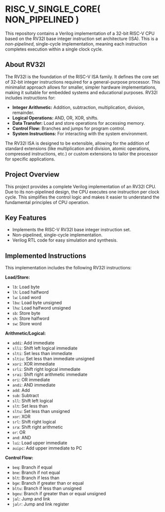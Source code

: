 # RISC_V_SINGLE_CORE( NON_PIPELINED )

This repository contains a Verilog implementation of a 32-bit RISC-V CPU based on the RV32I base integer instruction set architecture (ISA). This is a *non-pipelined*, single-cycle implementation, meaning each instruction completes execution within a single clock cycle.

## About RV32I

The RV32I is the foundation of the RISC-V ISA family. It defines the core set of 32-bit integer instructions required for a general-purpose processor. This minimalist approach allows for smaller, simpler hardware implementations, making it suitable for embedded systems and educational purposes. RV32I includes instructions for:

*   **Integer Arithmetic:** Addition, subtraction, multiplication, division, remainder.
*   **Logical Operations:** AND, OR, XOR, shifts.
*   **Data Transfer:** Load and store operations for accessing memory.
*   **Control Flow:** Branches and jumps for program control.
*   **System Instructions:** For interacting with the system environment.

The RV32I ISA is designed to be extensible, allowing for the addition of standard extensions (like multiplication and division, atomic operations, compressed instructions, etc.) or custom extensions to tailor the processor for specific applications.

## Project Overview

This project provides a complete Verilog implementation of an RV32I CPU. Due to its non-pipelined design, the CPU executes one instruction per clock cycle. This simplifies the control logic and makes it easier to understand the fundamental principles of CPU operation.

## Key Features

*   Implements the RISC-V RV32I base integer instruction set.
*   Non-pipelined, single-cycle implementation.
*   Verilog RTL code for easy simulation and synthesis.

## Implemented Instructions

This implementation includes the following RV32I instructions:

**Load/Store:**

*   `lb`: Load byte
*   `lh`: Load halfword
*   `lw`: Load word
*   `lbu`: Load byte unsigned
*   `lhu`: Load halfword unsigned
*   `sb`: Store byte
*   `sh`: Store halfword
*   `sw`: Store word

**Arithmetic/Logical:**

*   `addi`: Add immediate
*   `slli`: Shift left logical immediate
*   `slti`: Set less than immediate
*   `sltiu`: Set less than immediate unsigned
*   `xori`: XOR immediate
*   `srli`: Shift right logical immediate
*   `srai`: Shift right arithmetic immediate
*   `ori`: OR immediate
*   `andi`: AND immediate
*   `add`: Add
*   `sub`: Subtract
*   `sll`: Shift left logical
*   `slt`: Set less than
*   `sltu`: Set less than unsigned
*   `xor`: XOR
*   `srl`: Shift right logical
*   `sra`: Shift right arithmetic
*   `or`: OR
*   `and`: AND
*   `lui`: Load upper immediate
*   `auipc`: Add upper immediate to PC

**Control Flow:**

*   `beq`: Branch if equal
*   `bne`: Branch if not equal
*   `blt`: Branch if less than
*   `bge`: Branch if greater than or equal
*   `bltu`: Branch if less than unsigned
*   `bgeu`: Branch if greater than or equal unsigned
*   `jal`: Jump and link
*   `jalr`: Jump and link register


